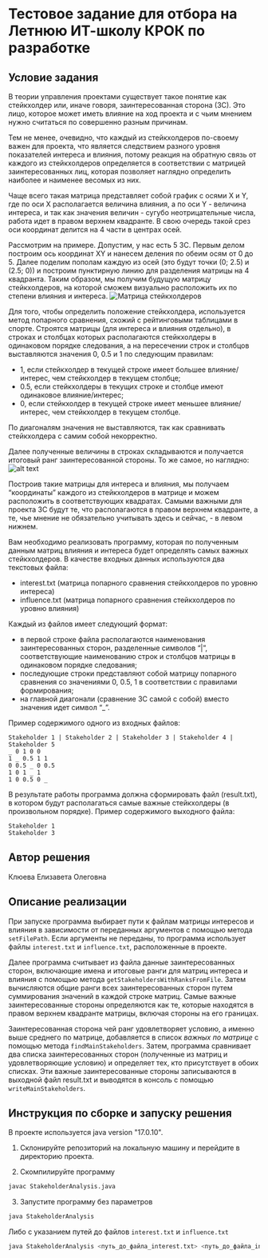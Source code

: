 # Тестовое задание для отбора на Летнюю ИТ-школу КРОК по разработке

## Условие задания
В теории управления проектами существует такое понятие как стейкхолдер или, иначе говоря, заинтересованная сторона (ЗС). Это лицо, которое может иметь влияние на ход проекта и с чьим мнением нужно считаться по совершенно разным причинам.

Тем не менее, очевидно, что каждый из стейкхолдеров по-своему важен для проекта, что является следствием разного уровня показателей интереса и влияния, потому реакция на обратную связь от каждого из стейкхолдеров определяется в соответствии с матрицей заинтересованных лиц, которая позволяет наглядно определить наиболее и наименее весомых из них.

Чаще всего такая матрица представляет собой график с осями X и Y, где по оси X располагается величина влияния, а по оси Y - величина интереса, и так как значения величин - сугубо неотрицательные числа, работа идет в правом верхнем квадранте. В свою очередь такой срез оси координат делится на 4 части в центрах осей.

Рассмотрим на примере. Допустим, у нас есть 5 ЗС. Первым делом построим ось координат XY и нанесем деления по обеим осям от 0 до 5. Далее поделим пополам каждую из осей (это будут точки (0; 2.5) и (2.5; 0)) и построим пунктирную линию для разделения матрицы на 4 квадранта. Таким образом, мы получим будущую матрицу стейкхолдеров, на которой сможем визуально расположить их по степени влияния и интереса.
![Матрица стейкхолдеров](https://github.com/croc-code/school2024-test-task5/blob/master/stakeholders_matrix.png)

Для того, чтобы определить положение стейкхолдера, используется метод попарного сравнения, схожий с рейтинговыми таблицами в спорте. Строятся матрицы (для интереса и влияния отдельно), в строках и столбцах которых располагаются стейкхолдеры в одинаковом порядке следования, а на пересечении строк и столбцов выставляются значения 0, 0.5 и 1 по следующим правилам:
- 1, если стейкхолдер в текущей строке имеет большее влияние/интерес, чем стейкхолдер в текущем столбце;
- 0.5, если стейкхолдеры в текущих строке и столбце имеют одинаковое влияние/интерес;
- 0, если стейкхолдер в текущей строке имеет меньшее влияние/интерес, чем стейкхолдер в текущем столбце.

По диагоналям значения не выставляются, так как сравнивать стейкхолдера с самим собой некорректно.

Далее полученные величины в строках складываются и получается итоговый ранг заинтересованной стороны. То же самое, но наглядно:
![alt text](https://github.com/croc-code/school2024-test-task5/blob/master/pair_compair.png)

Построив такие матрицы для интереса и влияния, мы получаем “координаты” каждого из стейкхолдеров в матрице и можем расположить в соответствующих квадратах.
Самыми важными для проекта ЗС будут те, что располагаются в правом верхнем квадранте, а те, чье мнение не обязательно учитывать здесь и сейчас, - в левом нижнем.

Вам необходимо реализовать программу, которая по полученным данным матриц влияния и интереса будет определять самых важных стейкхолдеров. В качестве входных данных используются два текстовых файла:
- interest.txt (матрица попарного сравнения стейкхолдеров по уровню интереса)
- influence.txt (матрица попарного сравнения стейкхолдеров по уровню влияния)

Каждый из файлов имеет следующий формат:
- в первой строке файла располагаются наименования заинтересованных сторон, разделенные символов “|”, соответствующие наименованию строк и столбцов матрицы в одинаковом порядке следования;
- последующие строки представляют собой матрицу попарного сравнения со значениями 0, 0.5, 1 в соответствии с правилами формирования;
- на главной диагонали (сравнение ЗС самой с собой) вместо значения идет символ “_”.

Пример содержимого одного из входных файлов:
```
Stakeholder 1 | Stakeholder 2 | Stakeholder 3 | Stakeholder 4 | Stakeholder 5
_ 0 1 0 0
1 _ 0.5 1 1
0 0.5 _ 0 0.5
1 0 1 _ 1
1 0 0.5 0 _
```

В результате работы программа должна сформировать файл (result.txt), в котором будут располагаться самые важные стейкхолдеры (в произвольном порядке). Пример содержимого выходного файла:
```
Stakeholder 1
Stakeholder 3
```

## Автор решения
Клюева Елизавета Олеговна
## Описание реализации
При запуске программа выбирает пути к файлам матрицы интересов и влияния в зависимости от переданных аргументов с помощью метода `setFilePath`. Если аргументы не переданы, то программа использует файлы `interest.txt` и `influence.txt`, расположенные в проекте.

Далее программа считывает из файла данные заинтересованных сторон, включающие имена и итоговые ранги для матриц интереса и влияния с помощью метода `getStakeholdersWithRanksFromFile`. Затем вычисляются общие ранги всех заинтересованных сторон путем суммирования значений в каждой строке матриц. Самые важные заинтересованные стороны определяются как те, которые находятся в правом верхнем квадранте матрицы, включая стороны на его границах. 

Заинтересованная сторона чей ранг удовлетворяет условию, а именно выше среднего по матрице, добавляется в список *важных по матрице* с помощью метода `findMainStakeholders`. Затем, программа сравнивает два списка заинтересованных сторон (полученные из матриц и удовлетворяющие условию) и определяет тех, кто присутствует в обоих списках. Эти важные заинтересованные стороны записываются в выходной файл result.txt и выводятся в консоль с помощью `writeMainStakeholders`.
## Инструкция по сборке и запуску решения
В проекте используется java version "17.0.10".
1. Склонируйте репозиторий на локальную машину и перейдите в директорию проекта.

2. Скомпилируйте программу 
```bash
javac StakeholderAnalysis.java
```
3. Запустите программу без параметров
```bash
java StakeholderAnalysis
```
Либо с указанием путей до файлов `interest.txt` и `influence.txt`
```bash
java StakeholderAnalysis <путь_до_файла_interest.txt> <путь_до_файла_influence.txt>
```
